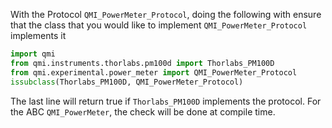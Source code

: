 With the Protocol `QMI_PowerMeter_Protocol`, doing the following with ensure that the class that you would like to implement `QMI_PowerMeter_Protocol` implements it
```python
import qmi
from qmi.instruments.thorlabs.pm100d import Thorlabs_PM100D
from qmi.experimental.power_meter import QMI_PowerMeter_Protocol
issubclass(Thorlabs_PM100D, QMI_PowerMeter_Protocol)
```
The last line will return true if `Thorlabs_PM100D` implements the protocol. For the ABC `QMI_PowerMeter`, the check will be done at compile time.